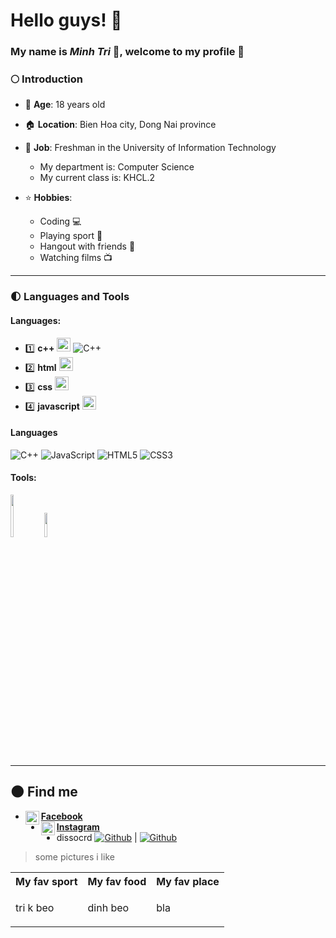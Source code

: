 # Hello guys! :sunflower:  
### My name is ***Minh Tri*** :boy:, welcome to my profile 👋
### :full_moon: Introduction
* :birthday: **Age**: 18 years old 
* :house:  **Location**: Bien Hoa city, Dong Nai province
* :handbag: **Job**: Freshman in the University of Information Technology

    * My department is: Computer Science
    * My current class is: KHCL.2
* :star: **Hobbies**:
    * Coding :computer:
    * Playing sport :basketball:
    * Hangout with friends :two_men_holding_hands:
    * Watching films :tv:      

---


### :first_quarter_moon: **Languages** and **Tools**
#### Languages:
* :one: **c++**  <img text-align="center" width="22px" src="https://cdn.jsdelivr.net/npm/simple-icons@v3/icons/cplusplus.svg" /> ![C++](https://img.shields.io/badge/-C++-000000?style=flat&logo=c%2B%2B)
* :two: **html**  <img text-align="center" width="22px" src="https://cdn.jsdelivr.net/npm/simple-icons@v3/icons/html5.svg" />
* :three: **css**  <img text-align="center" width="22px" src="https://cdn.jsdelivr.net/npm/simple-icons@v3/icons/css3.svg" />
* :four: **javascript** <img text-align="center" width="22px" src="https://cdn.jsdelivr.net/npm/simple-icons@v3/icons/javascript.svg" />



####  Languages 
 ![C++](https://img.shields.io/badge/-C++-7FFFD4?style=flat&logo=c%2B%2B)
![JavaScript](https://img.shields.io/badge/-JavaScript-%23F7DF1C?style=flat-square&logo=javascript&logoColor=000000&color=d1b01f)
![HTML5](https://img.shields.io/badge/-HTML5-000000?style=flat&logo=html5)
![CSS3](https://img.shields.io/badge/-CSS-000000?style=flat&logo=css3)


#### Tools:

<code><img width="10%" height="68px" src="https://www.vectorlogo.zone/logos/visualstudio_code/visualstudio_code-icon.svg"></code>
<code><img width="10%" src="https://www.vectorlogo.zone/logos/git-scm/git-scm-ar21.svg"></code>

---

## :new_moon: **Find me**
* <img align="left"  width="22px" src="https://cdn.jsdelivr.net/npm/simple-icons@v3/icons/facebook.svg" />**[Facebook](https://www.facebook.com/profile.php?id=100006472204856)**
* <img align="left" width="22px" src="https://cdn.jsdelivr.net/npm/simple-icons@v3/icons/instagram.svg" />**[Instagram](https://www.instagram.com/minnhtrii/)**
* dissocrd
[![Github](https://img.shields.io/badge/-Github-000?style=flat&logo=Github&logoColor=white)](https://github.com/MinhTri017) | [![Github](https://img.shields.io/badge/-Github-000?style=flat&logo=Github&logoColor=white)](https://github.com/MinhTri017)




<table style="width:100%; table-layout:fixed">
 <tr>
    <th>My fav sport </th>
    <th>My fav food </th>
    <th>My fav place </th>
  </tr>  
   <tr>
    <td>
       <p> tri k beo </p>
      </td>
      <td>
         <p> dinh beo </p>
      </td>
      <td>
         <p> bla </p>
      </td>
   </tr>

>some pictures i like

<!--
**Minhtri0817/Minhtri0817** is a ✨ _special_ ✨ repository because its `README.md` (this file) appears on your GitHub profile.

Here are some ideas to get you started:

- 🔭 I’m currently working on ...
- 🌱 I’m currently learning ...
- 👯 I’m looking to collaborate on ...
- 🤔 I’m looking for help with ...
- 💬 Ask me about ...
- 📫 How to reach me: ...
- 😄 Pronouns: ...
- ⚡ Fun fact: ...
-->
